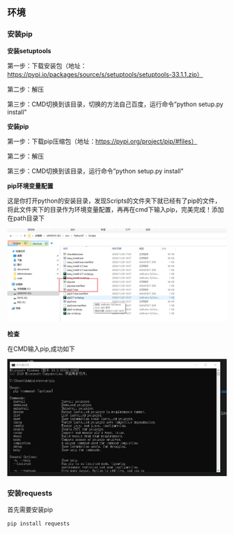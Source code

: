 ## 环境

### 安装pip

**安装setuptools**

第一步：下载安装包（地址：https://pypi.io/packages/source/s/setuptools/setuptools-33.1.1.zip）

第二步：解压

第三步：CMD切换到该目录，切换的方法自己百度，运行命令”python setup.py install"

**安装pip**

第一步：下载pip压缩包（地址：https://pypi.org/project/pip/#files）

第二步：解压

第三步：CMD切换到该目录，运行命令”python setup.py install"

**pip环境变量配置**

这是你打开python的安装目录，发现Scripts的文件夹下就已经有了pip的文件，将此文件夹下的目录作为环境变量配置，再再在cmd下输入pip，完美完成！添加在path目录下

![image-20201129172329371](img/image-20201129172329371.png)

**检查**

在CMD输入pip,成功如下

![image-20201129172141046](img/image-20201129172141046.png)

### 安装requests

首先需要安装pip

```cmd
pip install requests
```